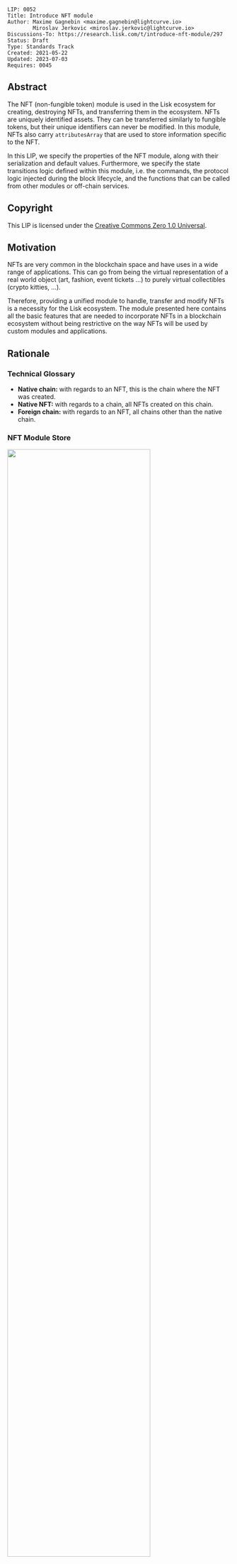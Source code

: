 ```
LIP: 0052
Title: Introduce NFT module
Author: Maxime Gagnebin <maxime.gagnebin@lightcurve.io>
        Miroslav Jerkovic <miroslav.jerkovic@lightcurve.io>
Discussions-To: https://research.lisk.com/t/introduce-nft-module/297
Status: Draft
Type: Standards Track
Created: 2021-05-22
Updated: 2023-07-03
Requires: 0045
```

## Abstract

The NFT (non-fungible token) module is used in the Lisk ecosystem for creating, destroying NFTs, and transferring them in the ecosystem. NFTs are uniquely identified assets. They can be transferred similarly to fungible tokens, but their unique identifiers can never be modified. In this module, NFTs also carry `attributesArray` that are used to store information specific to the NFT.

In this LIP, we specify the properties of the NFT module, along with their serialization and default values. Furthermore, we specify the state transitions logic defined within this module, i.e. the commands, the protocol logic injected during the block lifecycle, and the functions that can be called from other modules or off-chain services.

## Copyright

This LIP is licensed under the [Creative Commons Zero 1.0 Universal](https://creativecommons.org/publicdomain/zero/1.0/).

## Motivation

NFTs are very common in the blockchain space and have uses in a wide range of applications. This can go from being the virtual representation of a real world object (art, fashion, event tickets ...) to purely virtual collectibles (crypto kitties, ...).

Therefore, providing a unified module to handle, transfer and modify NFTs is a necessity for the Lisk ecosystem. The module presented here contains all the basic features that are needed to incorporate NFTs in a blockchain ecosystem without being restrictive on the way NFTs will be used by custom modules and applications.

## Rationale

### Technical Glossary

- **Native chain:** with regards to an NFT, this is the chain where the NFT was created.
- **Native NFT:** with regards to a chain, all NFTs created on this chain.
- **Foreign chain:** with regards to an NFT, all chains other than the native chain.

### NFT Module Store

<img src="lip-0052/nft_module_store.png" width="80%">

_Figure 1: The NFT module store is divided into four substores. All NFTs held by users are stored sequentially in the user substore with keys given by the user address and the NFT ID._

#### NFT Store

The NFT store contains entries for all NFTs present on the native chain, as well as entries for all native NFTs that have been sent cross-chain to a foreign chain. Each entry contains two properties:

- The `owner` property can either be a `LENGTH_ADDRESS` bytes long user address or a `LENGTH_CHAIN_ID` bytes long chain ID. In the latter case, the NFT is a native NFT that has been sent cross-chain to a foreign chain and is escrowed.
- The `attributesArray` property can be used by custom applications to store information about the NFT, or modify interactions with the NFT.

#### User Substore

In the proposed solution, all NFTs associated with a given address are stored sequentially in the user substore part of the state. In this way, getting all NFTs of a given account can be done efficiently. This is in contrast to specifications (like [ERC 721](https://github.com/ethereum/EIPs/blob/master/EIPS/eip-721.md) without optional extensions) where the NFT owner is only stored as one of the NFTs properties. We think that this feature is useful in an account-based blockchain ecosystem and the user substore is designed accordingly.

The `lockingModule` property stores the information regarding the locking status of the NFT. If the NFT is unlocked, this property will have the value `NFT_NOT_LOCKED`, whereas if the NFT is locked, this property will store the locking module name.

### NFT Identifier

To identify NFTs in the Lisk ecosystem, we introduce the `nftID`, a unique NFT identifier in the ecosystem. It is a `LENGTH_NFT_ID` bytes long concatenation of the `LENGTH_CHAIN_ID` bytes long `chainID`, the [chain ID][lip-0043] of the chain creating the NFT, the `LENGTH_COLLECTION_ID` bytes long `collectionID`, chosen when the NFT is created, and a 8 bytes long serialization of an `index` integer, automatically assigned at the NFT creation.

This allows chains to define multiple sets of NFTs, each identified by their respective collection. Each collection can then easily have its own attributes schema and custom logic. For example, an art NFT exchange could have a different collection per artist, `index` being then a unique integer associated with each art piece of this artist.

### Cross-chain NFT Transfer

To allow cross-chain transfers of NFTs, we define a specific command which makes use of the [Interoperability module][lip-0045] and creates a [cross-chain message][lip-0049] with the relevant information. When sending NFTs cross-chain, it is crucial that every native chain can correctly escrow its native NFTs sent to a foreign chain. In this way, a native NFT can never be created by a foreign chain and sent across the ecosystem. When receiving non-native NFTs on a chain, users can query this NFT's native chain to make sure that the NFT is properly escrowed.

#### Transfer To and From the Native Chain

These specifications only allow NFTs to be transferred from or to their native chain. In particular, this means that NFT created on chain A cannot be transferred directly from chain B to chain C. This is required to allow the native chain to maintain escrowed NFTs correctly.

### Attributes

Each NFT is stored with an array of attributes specified by various modules, with each `attribute` property being a byte sequence that is not deserialized by the NFT module. Each custom module using NFTs should define schemas to serialize and deserialize their `attributes` property of NFTs.

When an NFT is sent to another chain, the `attributes` properties of the NFT can be modified according to specifications set on the receiving chain. When the NFT is received back on its native chain, the returned modified attributes are disregarded and the original attributes are restored, as currently defined by [getNewAttributes](#getnewattributes) function. If needed, custom modules can implement a more fine-grained approach towards the attributes that are modified cross-chain.

Note that the `attributes` properties are not limited in size by default, which can potentially cause the CCM [validateFormat][lip-0049#validateformat] failure during the cross-chain NFT transfer.

### Protocol Logic for Other Modules

The NFT module provides the following functions to modify the NFT state. Any other modules should use those functions to modify the NFT state. The NFT state should never be modified from outside the module without using one of the provided functions as this could result in unexpected behavior and could cause an improper state transition.

#### create

This function is used to create a new NFT. The NFT will always be native to the chain creating it.

#### destroy

This function is used to destroy NFTs. The NFT will be removed from the NFT substore and cannot be retrieved, except in the case of destroying NFT on a foreign chain: the information about the NFT (e.g., the attributes) will still be available in the corresponding escrow entry of the NFT substore in the native chain.

#### lock

This function is used to lock an NFT to a module. A locked NFT cannot be transferred (within the chain or across chains). This can be useful, for example, when the NFT is used as a deposit for a service. Module is specified both when locking and unlocking the NFT, thus preventing NFTs being accidentally locked and unlocked by different modules.

#### unlock

This function is used to unlock an NFT that was locked to a module.

#### setAttributes

This function is used to modify the attributes of NFTs. Each custom module can define the rules surrounding modifying NFT attributes and should call this function. This function will be executed even if the NFT is locked.

#### transfer

This function is used to transfer ownership of NFTs within one chain.

#### transferCrossChain

This function is used to transfer ownership of NFTs across chains in the Lisk ecosystem.

#### recover

This function should only be called by the [Interoperability module][lip-0045] to trigger the recovery of NFTs escrowed to terminated chains.

## Specification

### Notation and Constants

The following constants are used throughout the document:

| Name | Type | Value |
|------|------|-------|
| **Interoperability Constants** | | |
| `CCM_STATUS_CODE_OK` | uint32 | 0 |
| `MAX_RESERVED_ERROR_STATUS` | uint64 | 63 |
| **NFT Module Constants** | | |
| `MODULE_NAME_NFT` | string | "nft" |
| `COMMAND_NAME_TRANSFER` | string | "transfer" |
| `COMMAND_NAME_CROSS_CHAIN_TRANSFER` | string | "transferCrossChain" |
| `CROSS_CHAIN_COMMAND_NAME_TRANSFER` | string | TBD |
| `CCM_STATUS_NFT_NOT_SUPPORTED` | uint32 | 64 |
| `CCM_STATUS_PROTOCOL_VIOLATION` | uint32 | 65 |
| `NFT_NOT_LOCKED` | string | `MODULE_NAME_NFT` |
| `ALL_SUPPORTED_NFTS_KEY` | bytes | `EMPTY_BYTES` |
| **NFT Store Constants** | | |
| `SUBSTORE_PREFIX_NFT` | bytes | 0x80 00 |
| `SUBSTORE_PREFIX_USER` | bytes | 0x40 00 |
| `SUBSTORE_PREFIX_ESCROW` | bytes | 0xc0 00 |
| `SUBSTORE_PREFIX_SUPPORTED_NFTS` | bytes | 0x20 00 |
| **Configurable Constants** | | **Mainchain Value** |
| `FEE_CREATE_NFT` | uint64 | 5000000 |
| **General Constants** | | |
| `OWN_CHAIN_ID` | bytes | `chainID` of the chain. |
| `LENGTH_ADDRESS` | uint32 | 20 |
| `MIN_LENGTH_MODULE_NAME` | uint32 | 1 |
| `MAX_LENGTH_MODULE_NAME` | uint32 | 32 |
| `LENGTH_NFT_ID` | uint32 | 16 |
| `LENGTH_CHAIN_ID` | uint32 | 4 |
| `LENGTH_COLLECTION_ID` | uint32 | 4 |
| `LENGTH_TOKEN_ID` | uint32 | 8 |
| `MAX_LENGTH_DATA` | uint32 | 64 |
| `EMPTY_BYTES` | bytes | "" |

### Event Names and Results

| Name | Type | Value | Description |
|------|------|-------|-------------|
| **Names** | | | |
| `EVENT_NAME_TRANSFER` | string | "transfer" | Name of the events emitted during NFT transfer. |
| `EVENT_NAME_TRANSFER_CROSS_CHAIN` | string | "transferCrossChain" | Name of the events emitted during cross-chain NFT transfer. |
| `EVENT_NAME_CCM_TRANSFER` | string | "ccmTransfer" | Name of the events emitted during execution of cross-chain NFT transfer messages. |
| `EVENT_NAME_CREATE` | string | "create" | Name of the events emitted during calls to the [create](#create-2) function. |
| `EVENT_NAME_DESTROY` | string | "destroy" | Name of the events emitted during calls to the [destroy](#destroy-2) function. |
| `EVENT_NAME_LOCK` | string | "lock" | Name of the events emitted during calls to the [lock](#lock-2) function. |
| `EVENT_NAME_UNLOCK` | string | "unlock" | Name of the events emitted during calls to the [unlock](#unlock-2) function. |
| `EVENT_NAME_SET_ATTRIBUTES` | string | "setAttributes" | Name of the events emitted during calls to the [setAttributes](#setattributes-2) function. |
| `EVENT_NAME_RECOVER` | string | "recover" | Name of the events emitted during calls to the [recover](#recover-2) function. |
| `EVENT_NAME_SUPPORT_ALL_NFTS` | string | "supportAllNFTs" | Name of the event emitted during calls to the [supportAllNFTs](#supportallnfts-1) function |
| `EVENT_NAME_REMOVE_SUPPORT_ALL_NFTS` | string | "removeSupportAllNFTs" | Name of the event emitted during calls to the [removeSupportAllNFTs](#removesupportallnfts-1) function |
| `EVENT_NAME_SUPPORT_ALL_NFTS_FROM_CHAIN` | string | "supportAllNFTsFromChain" | Name of the event emitted during calls to the [supportAllNFTsFromChain](#supportallnftsfromchain-1) function |
| `EVENT_NAME_REMOVE_SUPPORT_ALL_NFTS_FROM_CHAIN` | string | "removeSupportAllNFTsFromChain" | Name of the event emitted during calls to the [removeSupportAllNFTsFromChain](#removesupportallnftsfromchain-1) function |
| `EVENT_NAME_SUPPORT_ALL_NFTS_FROM_COLLECTION` | string | "supportAllNFTsFromCollection" | Name of the event emitted during calls to the [supportAllNFTsFromCollection](#supportallnftsfromcollection) function |
| `EVENT_NAME_REMOVE_SUPPORT_ALL_NFTS_FROM_COLLECTION` | string | "removeSupportAllNFTsFromCollection" | Name of the event emitted during calls to the [removeSupportAllNFTsFromCollection](#removesupportallnftsfromcollection) function |
| **Result codes** | | | |
| `RESULT_SUCCESSFUL` | uint32 | 0 | Successful result code for events. |
| `RESULT_NFT_DOES_NOT_EXIST` | uint32 | 1 | Used when NFT substore entry does not exist. |
| `RESULT_NFT_NOT_NATIVE` | uint32 | 2 | Used when NFT is not native to either the sending chain or the receiving chain. |
| `RESULT_NFT_NOT_SUPPORTED` | uint32 | 3 | Used when NFT is not supported in the receiving chain. |
| `RESULT_NFT_LOCKED` | uint32 | 4 | Used when destroy, lock or transfer functions fail due to NFT being locked. |
| `RESULT_NFT_NOT_LOCKED` | uint32 | 5 | Used when unlock function fails due to NFT being unlocked. |
| `RESULT_UNAUTHORIZED_UNLOCK` | uint32 | 6 | Used when NFT unlocking fails due to being requested by a module that did not lock it. |
| `RESULT_NFT_ESCROWED` | uint32 | 7 | Used when destroy, lock or transfer functions fail due to NFT being escrowed. |
| `RESULT_NFT_NOT_ESCROWED` | uint32 | 8 | Used when recover function fails due to NFT not being escrowed. |
| `RESULT_INITIATED_BY_NONNATIVE_CHAIN` | uint32 | 9 | Used when recover function fails due to not being initiated by the native chain. |
| `RESULT_INITIATED_BY_NONOWNER` | uint32 | 10 | Used when destroy or transfer functions fail due to not being initiated by the NFT owner. |
| `RESULT_RECOVER_FAIL_INVALID_INPUTS` | uint32 | 11 | Used when the recover function fails due to invalid inputs. |
| `RESULT_INSUFFICIENT_BALANCE` | uint32 | 12 | Used when the balance is not sufficient to pay for the cross-chain message fee. |
| `RESULT_DATA_TOO_LONG` | uint32 | 13 | Used when the data input is too long. |
| `INVALID_RECEIVING_CHAIN` | uint32 | 14 | Used when, during the cross-chain token transfer, the receiving chain is set to be equal to the sending chain. |
| `RESULT_INVALID_ACCOUNT` | uint32 | 15 | Used when recover function fails due to invalid account. |

### Type Definitions

| Name | Type | Validation | Description |
|------|------|------------|-------------|
| `Address` | bytes | Must be of length `LENGTH_ADDRESS`. | Address of an account. |
| `Module` | string | Must be of length at least `MIN_LENGTH_MODULE_NAME` and at most `MAX_LENGTH_MODULE_NAME`. | Used for identifying modules. |
| `NFTID` | bytes | Must be of length `LENGTH_NFT_ID`. | Used for NFT identifiers. |
| `ChainID` | bytes | Must be of length `LENGTH_CHAIN_ID`. | Used for chain identifiers. |
| `CollectionID` | bytes | Must be of length `LENGTH_COLLECTION_ID`. | Used for NFT collection identifiers. |
| `AttributesArray` | (Module &#124; bytes)[] | Two-dimensional array consisting of `Module` names and corresponding `attributes`. | Used to store information specific to the NFT. |

#### uint64be Function

The function `uint64be(x)` returns the big endian uint64 serialization of an integer `x`, with `0 <= x < 2^64`. This serialization is always 8 bytes long.

#### Logic from Other Modules

Calling a function `fct` from the [Interoperability module][lip-0045] is represented by `Interoperability.fct(required inputs)`, from the [Fee module][lip-0048] by `Fee.fct(required inputs)`, and from the [Token module][lip-0051] by `Token.fct(required inputs)`.

### NFT Identification

All NFTs in the ecosystem are identified by using the following three values:

- `chainID`, always the chain ID of the chain that created the NFT,
- `collectionID`, a `LENGTH_COLLECTION_ID` bytes long array, specified at NFT creation,
- `index`, assigned at NFT creation to the next available index in the collection.

In this LIP, the NFT identifier `nftID` is a `LENGTH_NFT_ID` bytes long concatenation of the `chainID` of the NFT native chain, `collectionID` and the serialization of `index`: `nftID = chainID + collectionID + uint64be(index)`. This is for example used in all input formats for the module's exposed logics. This allows the exposed logic interfaces to be simple and uniform.

#### Supported NFTs

The NFT module contains a function used when receiving cross-chain NFT transfers to assert the support for non-native NFTs. It should return a boolean, depending on the configuration of the NFT module. For the rest of this LIP, this function is written `isNFTSupported(nftID)`.

### NFT Module Store

The store keys and schemas for value serialization of the NFT module store are set as follows:

#### NFT Substore

- The substore prefix is set to `SUBSTORE_PREFIX_NFT`.
- Each store key is an NFT ID: `nftID`.
- Each store value is the serialization of an object following `NFTStoreSchema` presented below.
- Notation: For the rest of this proposal, let `NFTStore[nftID]` be the object value stored in the NFT substore with store key `nftID`, deserialized using `NFTStoreSchema`.

#### JSON Schema

```java
NFTStoreSchema = {
    "type": "object",
    "required": [
        "owner",
        "attributesArray"
    ],
    "properties": {
        "owner": {
            "dataType": "bytes",
            "fieldNumber": 1
        },
        "attributesArray": {
            "type": "array",
            "fieldNumber": 2,
            "items": {
                "type": "object",
                "required": [
                    "module",
                    "attributes"
                ],
                "properties": {
                    "module": {
                        "dataType": "string",
                        "minLength": MIN_LENGTH_MODULE_NAME,
                        "maxLength": MAX_LENGTH_MODULE_NAME,
                        "pattern": "^[a-zA-Z0-9]*$",
                        "fieldNumber": 1
                    },
                    "attributes": {
                        "dataType": "bytes",
                        "fieldNumber": 2
                    }
                }
            }
        }
    }
}
```

#### Properties

- `owner`: Either a `LENGTH_ADDRESS` bytes long NFT owner address or a `LENGTH_CHAIN_ID` bytes long chain ID in the case of a native NFT that has been escrowed.
- `attributesArray`: An array containing attributes set by various modules. Elements include:
  - `module`: The name of the module that set the attributes.
  - `attributes`: The attributes set by the module.

Here, the `attributesArray` array is lexicographically ordered by `module`, which guarantees that serialization is consistent across nodes maintaining the chain.

If, for some `module`, a state transition deletes the `attributes` property , the corresponding entry in `attributesArray` is removed.

If, for some `module`, a state transition creates the `attributes` property of a non-existent store entry, this entry is created following `NFTStoreSchema` with the `attributesArray` entry set accordingly.

#### User Substore

- The substore prefix is set to `SUBSTORE_PREFIX_USER`.
- Each store key is a concatenation of an address and a NFT ID: `address + nftID`.
- Each store value is the serialization of an object following `userStoreSchema` presented below.
- Notation: For the rest of this proposal, let `userStore[address, nftID]` be the object value stored in the user substore with store key `address + nftID`, deserialized using `userStoreSchema`.

#### JSON Schema

```java
userStoreSchema = {
    "type": "object",
    "required": ["lockingModule"],
    "properties": {
        "lockingModule": {
            "dataType": "string",
            "minLength": MIN_LENGTH_MODULE_NAME,
            "maxLength": MAX_LENGTH_MODULE_NAME,
            "pattern": "^[a-zA-Z0-9]*$]",
            "fieldNumber": 1
        }
    }
}
```

#### Properties

- `lockingModule`: The name of the module that locked the NFT. The default value for the `lockingModule` property is `NFT_NOT_LOCKED`.

#### Escrow Substore

- The substore prefix is set to `SUBSTORE_PREFIX_ESCROW`.
- Each store key is the identifier of the chain to which the NFTs are escrowed, and the NFT ID of the escrowed NFT: `escrowedChainID + nftID`.
- Each store value follows the `escrowStoreSchema` schema presented below, which does not have any properties.
- Notation: For the rest of this proposal, let `escrowStore[escrowedChainID, nftID]` be the `EMPTY_BYTES` value stored in the escrow substore with store key `escrowedChainID + nftID`.


#### JSON Schema

```java
escrowStoreSchema = {
    "type": "object",
    "required": [],
    "properties": {}
}
```

#### Supported NFTs Substore

- The substore prefix is set to `SUBSTORE_PREFIX_SUPPORTED_NFTS`.
- Each store key is the identifier of the chain to which the supported NFTs are native: `chainID`, or `ALL_SUPPORTED_NFTS_KEY`.
- Each store value is the serialization of an object following `supportedNFTsStoreSchema` presented below.
- Notation: For the rest of this proposal, let `supportedNFTsStore[chainID]` be the object value stored in the supported NFTs substore with store key `chainID`, deserialized using `supportedNFTsStoreSchema`.

#### JSON Schema

```java
supportedNFTsStoreSchema = {
   "type": "object",
   "required": ["supportedCollectionIDArray"],
   "properties": {
       "supportedCollectionIDArray" : {
           "type": "array",
           "fieldNumber": 1,
           "items": {
                "type": "object",
                "required": ["collectionID"],
                "properties": {
                    "collectionID": {
                        "dataType": "bytes",
                        "length": LENGTH_COLLECTION_ID,
                        "fieldNumber": 1
                    }
                }
            }
       }
   }
}
```

#### Properties

- `supportedCollectionIDArray`: The array of `collectionID`, specifying all the supported NFT collections of the foreign chain.

If all NFTs are supported, the substore contains an entry for the key ALL_SUPPORTED_NFTS_KEY and no other entries.

If not all NFTs are supported, but all NFTs from a chain with `chainID` are supported, the substore contains an entry for key `chainID` with an empty array as value.

Since the native NFTs are always supported, no entry with key `OWN_CHAIN_ID` is added to the substore.

For all entries in this substore, the entries of the `supportedCollectionIDArray` are ordered lexicographically.

### Commands

The module provides the following commands to modify the NFT store.

#### NFT Transfer

Transactions executing this command have:

- `module = MODULE_NAME_NFT`
- `command = COMMAND_NAME_TRANSFER`

##### Parameters Schema

The `params` property of a NFT transfer transaction follows the schema `NFTTransferParamsSchema`.

```java
NFTTransferParamsSchema = {
    "type": "object",
    "required": [
        "nftID",
        "recipientAddress",
        "data"
    ],
    "properties": {
        "nftID": {
            "dataType": "bytes",
            "length": LENGTH_NFT_ID,
            "fieldNumber": 1
        },
        "recipientAddress": {
            "dataType": "bytes",
            "length": LENGTH_ADDRESS,
            "fieldNumber": 2
        },
         "data": {
            "dataType": "string",
            "maxLength": MAX_LENGTH_DATA,
            "fieldNumber": 3
        }
    }
}
```

##### Verification

```python
def verify(trs: Transaction) -> None:
    trsParams = decode(NFTTransferParamsSchema, trs.params)
    validateObjectSchema(NFTTransferParamsSchema, trsParams)

    senderAddress = sha256(trs.senderPublicKey)[:LENGTH_ADDRESS]
    nftID = trsParams.nftID

    if NFTStore[nftID] does not exist:
        raise Exception("NFT substore entry does not exist")

    if len(getNFTOwner(nftID)) == LENGTH_CHAIN_ID:
        raise Exception("NFT is escrowed to another chain")

    if getNFTOwner(nftID) != senderAddress:
        raise Exception("Transfer not initiated by the NFT owner")

    if getLockingModule(nftID) != NFT_NOT_LOCKED:
        raise Exception("Locked NFTs cannot be transferred")
```

##### Execution

```python
def execute(trs: Transaction) -> None:
    trsParams = decode(NFTTransferParamsSchema, trs.params)

    senderAddress = sha256(trs.senderPublicKey)[:LENGTH_ADDRESS]
    recipientAddress = trsParams.recipientAddress
    nftID = trsParams.nftID

    transferInternal(senderAddress, recipientAddress, nftID)
```

The [transferInternal](#transferinternal) function transfers the ownership of the NFT within the chain.

#### Cross-chain NFT Transfer

Transactions executing this command have:

- `module = MODULE_NAME_NFT`
- `command = COMMAND_NAME_CROSS_CHAIN_TRANSFER`

##### Parameters Schema

The `params` property of a cross-chain NFT transfer transaction follows the `crossChainNFTTransferParamsSchema` schema.

```java
crossChainNFTTransferParamsSchema = {
    "type": "object",
    "required": [
        "nftID",
        "receivingChainID",
        "recipientAddress",
        "data",
        "messageFee",
        "messageFeeTokenID",
        "includeAttributes"
    ],
    "properties": {
        "nftID": {
            "dataType": "bytes",
            "length": LENGTH_NFT_ID,
            "fieldNumber": 1
        },
        "receivingChainID": {
            "dataType": "bytes",
            "length": LENGTH_CHAIN_ID,
            "fieldNumber": 2
        },
        "recipientAddress": {
            "dataType": "bytes",
            "length": LENGTH_ADDRESS,
            "fieldNumber": 3
        },
        "data": {
            "dataType": "string",
            "maxLength": MAX_LENGTH_DATA,
            "fieldNumber": 4
        },
        "messageFee": {
            "dataType": "uint64",
            "fieldNumber": 5
        },
        "messageFeeTokenID": {
            "dataType": "bytes",
            "length": LENGTH_TOKEN_ID,
            "fieldNumber": 6
        },
        "includeAttributes": {
            "dataType": "boolean",
            "fieldNumber": 7
        }
    }
}
```

##### Verification

```python
def verify(trs: Transaction) -> None:
    trsParams = decode(crossChainNFTTransferParamsSchema, trs.params)
    validateObjectSchema(crossChainNFTTransferParamsSchema, trsParams)

    senderAddress = sha256(trs.senderPublicKey)[:LENGTH_ADDRESS]
    nftID = trsParams.nftID
    receivingChainID = trsParams.receivingChainID
    messageFeeTokenID = trsParams.messageFeeTokenID

    if receivingChainID == OWN_CHAIN_ID:
        raise Exception("Receiving chain cannot be the sending chain.")

    if NFTStore[nftID] does not exist:
        raise Exception("NFT substore entry does not exist")

    if len(getNFTOwner(nftID)) == LENGTH_CHAIN_ID:
        raise Exception("NFT is escrowed to another chain")

    if getChainID(nftID) not in [OWN_CHAIN_ID, receivingChainID]:
        raise Exception("NFT must be native to either the sending or the receiving chain")

    if messageFeeTokenID != Interoperability.getMessageFeeTokenID(receivingChainID):
        raise Exception("Mismatching message fee Token ID")

    if getNFTOwner(nftID) != senderAddress:
        raise Exception("Transfer not initiated by the NFT owner")

    if getLockingModule(nftID) != NFT_NOT_LOCKED:
        raise Exception("Locked NFTs cannot be transferred")

    if Token.getAvailableBalance(senderAddress, messageFeeTokenID) < messageFee:
        raise Exception("Insufficient balance for the message fee")
```

##### Execution

```python
def execute(trs: Transaction) -> None:
    trsParams = decode(crossChainNFTTransferParamsSchema, trs.params)

    senderAddress = sha256(trs.senderPublicKey)[:LENGTH_ADDRESS]
    nftID = trsParams.nftID
    receivingChainID = trsParams.receivingChainID
    recipientAddress = trsParams.recipientAddress
    data = trsParams.data
    messageFee = trsParams.messageFee
    includeAttributes = trsParams.includeAttributes

    transferCrossChainInternal(
        senderAddress,
        recipientAddress,
        nftID,
        receivingChainID,
        messageFee,
        data,
        includeAttributes
    )
```

The [transferCrossChainInternal](#transfercrosschaininternal) function transfers ownership of NFTs across chains in the Lisk ecosystem and calls the interoperability module in order to create a CCM.

### Cross-chain Commands

#### Cross-chain NFT Transfer Message

Cross-chain messages executing this cross-chain command have:

- `module = MODULE_NAME_NFT`,
- `crossChainCommand = CROSS_CHAIN_COMMAND_NAME_TRANSFER`

##### CCM Parameters Schema

The `params` property of a cross-chain NFT transfer message follows the `crossChainNFTTransferMessageParamsSchema`.

```java
crossChainNFTTransferMessageParamsSchema = {
    "type": "object",
    "required": [
        "nftID",
        "senderAddress",
        "recipientAddress",
        "attributesArray",
        "data"
    ],
    "properties": {
        "nftID": {
            "dataType": "bytes",
            "length": LENGTH_NFT_ID,
            "fieldNumber": 1
        },
        "senderAddress": {
            "dataType": "bytes",
            "length": LENGTH_ADDRESS,
            "fieldNumber": 2
        },
        "recipientAddress": {
            "dataType": "bytes",
            "length": LENGTH_ADDRESS,
            "fieldNumber": 3
        },
        "attributesArray": {
            "type": "array",
            "fieldNumber": 4,
            "items": {
                "type": "object",
                "required": ["module", "attributes"],
                "properties": {
                    "module": {
                        "dataType": "string",
                        "minLength": MIN_LENGTH_MODULE_NAME,
                        "maxLength": MAX_LENGTH_MODULE_NAME,
                        "pattern": "^[a-zA-Z0-9]*$",
                        "fieldNumber": 1
                    },
                    "attributes": {
                        "dataType": "bytes",
                        "fieldNumber": 2
                    }
                }
            }
        },
        "data": {
            "dataType": "string",
            "maxLength": MAX_LENGTH_DATA,
            "fieldNumber": 5
        }
    }
}
```

##### Verification

```python
def verify(
    trs: Transaction,
    ccm: CCM
) -> None:
    ccmParams = decode(crossChainNFTTransferMessageParamsSchema, ccm.params)
    validateObjectSchema(crossChainNFTTransferMessageParamsSchema, ccmParams)

    nftID = ccmParams.nftID
    sendingChainID = ccm.sendingChainID

    if ccm.status > MAX_RESERVED_ERROR_STATUS:
        raise Exception("Invalid CCM error code")

    if getChainID(nftID) not in [OWN_CHAIN_ID, sendingChainID]:
        raise Exception("NFT is not native to either the sending chain or the receiving chain")

    if getChainID(nftID) == OWN_CHAIN_ID and NFTStore[nftID] entry does not exist:
        raise Exception("Non-existent entry in the NFT substore")

    if getChainID(nftID) == OWN_CHAIN_ID and NFTStore[nftID].owner != ccm.sendingChainID:
        raise Exception("NFT has not been properly escrowed")

    if getChainID(nftID) != OWN_CHAIN_ID and NFTStore[nftID] entry exists:
        raise Exception("NFT substore entry already exists")
```

##### Execution

When executing a cross-chain NFT transfer message `ccm`, the logic below is followed.

```python
def execute(
    trs: Transaction,
    ccm: CCM
) -> None:
    ccmParams = decode(crossChainNFTTransferMessageParamsSchema, ccm.params)
    
    nftID = ccmParams.nftID
    senderAddress = ccmParams.senderAddress
    recipientAddress = ccmParams.recipientAddress
    receivedAttributes = ccmParams.attributesArray
    data = ccmParams.data
    receivingChainID = ccm.receivingChainID
    sendingChainID = ccm.sendingChainID

    if getChainID(nftID) == OWN_CHAIN_ID: # Execution on the native chain
        storedAttributes = NFTStore[nftID].attributesArray
        if ccm.status == CCM_STATUS_CODE_OK:
            NFTStore[nftID].owner = recipientAddress
            NFTStore[nftID].attributesArray = getNewAttributes(nftID, storedAttributes, receivedAttributes)
            createUserEntry(recipientAddress, nftID)
            delete entry escrowEntry(sendingChainID, nftID) from the escrow substore
        else: # Return the NFT to the sender
            recipientAddress = senderAddress
            NFTStore[nftID].owner = recipientAddress
            createUserEntry(recipientAddress, nftID)
            delete entry escrowEntry(sendingChainID, nftID) from the escrow substore
    else: # Execution on the foreign chain
        if isNFTSupported(nftID) == False:
            emitPersistentEvent(
                module = MODULE_NAME_NFT,
                name = EVENT_NAME_CCM_TRANSFER,
                data = {
                    "senderAddress": senderAddress,
                    "recipientAddress": recipientAddress,
                    "nftID": nftID,
                    "result": RESULT_NFT_NOT_SUPPORTED
                },
                topics = [senderAddress, recipientAddress]
            )
            raise Exception("Non-supported NFT")
        if ccm.status == CCM_STATUS_CODE_OK:
            Fee.payFee(FEE_CREATE_NFT)
            createNFTEntry(recipientAddress, nftID, receivedAttributes)
            createUserEntry(recipientAddress, nftID)
        else: # return the NFT to the sender
            recipientAddress = senderAddress
            createNFTEntry(recipientAddress, nftID, receivedAttributes)
            createUserEntry(recipientAddress, nftID)

    emitEvent(
        module = MODULE_NAME_NFT,
        name = EVENT_NAME_CCM_TRANSFER,
        data = {
            "senderAddress": senderAddress,
            "recipientAddress": recipientAddress,
            "nftID": nftID,
            "result": RESULT_SUCCESSFUL
        },
        topics = [senderAddress, recipientAddress]
    )
```

### Events

#### transfer

This event has `name = EVENT_NAME_TRANSFER`, and is emitted when the [transfer](#transfer-2) and [transferInternal](#transferinternal) functions are called.

##### Topics

- `senderAddress`: The address of the sending account.
- `recipientAddress`: The address of the receiving account.

##### Data

```java
transferEventDataSchema = {
    "type": "object",
    "required": [
        "senderAddress",
        "recipientAddress",
        "nftID",
        "result"
    ],
    "properties": {
        "senderAddress": {
            "dataType": "bytes",
            "length": LENGTH_ADDRESS,
            "fieldNumber": 1
        },
        "recipientAddress": {
            "dataType": "bytes",
            "length": LENGTH_ADDRESS,
            "fieldNumber": 2
        },
        "nftID": {
            "dataType": "bytes",
            "length": LENGTH_NFT_ID,
            "fieldNumber": 3
        },
        "result": {
            "dataType": "uint32",
            "fieldNumber": 4
        }
    }
}
```

#### transferCrossChain

This event has `name = EVENT_NAME_TRANSFER_CROSS_CHAIN`, and is emitted when the [transferCrossChain](#transfercrosschain-2) and [transferCrossChainInternal](#transfercrosschaininternal) functions are called.

##### Topics

- `senderAddress`: The address of the sending account.
- `recipientAddress`: The address of the receiving account.
- `receivingChainID`: The chain ID of the receiving chain.

##### Data

```java
transferCrossChainEventDataSchema = {
    "type": "object",
    "required": [
        "senderAddress",
        "recipientAddress",
        "nftID",
        "receivingChainID",
        "result"
    ],
    "properties": {
        "senderAddress": {
            "dataType": "bytes",
            "length": LENGTH_ADDRESS,
            "fieldNumber": 1
        },
        "recipientAddress": {
            "dataType": "bytes",
            "length": LENGTH_ADDRESS,
            "fieldNumber": 2
        },
        "nftID": {
            "dataType": "bytes",
            "length": LENGTH_NFT_ID,
            "fieldNumber": 3
        },
        "receivingChainID": {
            "dataType": "bytes",
            "length": LENGTH_CHAIN_ID,
            "fieldNumber": 4
        },
        "includeAttributes": {
            "dataType": "boolean",
            "fieldNumber": 5
        },
        "result": {
            "dataType": "bytes",
            "length": "uint32",
            "fieldNumber": 6
        }
    }
}
```

#### ccmTransfer

This event has `name = EVENT_NAME_CCM_TRANSFER`, and is emitted during the execution of [cross-chain NFT transfer messages](#cross-chain-nft-transfer-message).

##### Topics

- `senderAddress`: The address of the sending account.
- `recipientAddress`: The address of the receiving account.

##### Data

```java
ccmTransferEventDataSchema = {
    "type": "object",
    "required": [
        "senderAddress",
        "recipientAddress",
        "nftID",
        "result"
    ],
    "properties": {
        "senderAddress": {
            "dataType": "bytes",
            "length": LENGTH_ADDRESS,
            "fieldNumber": 1
        },
        "recipientAddress": {
            "dataType": "bytes",
            "length": LENGTH_ADDRESS,
            "fieldNumber": 2
        },
        "nftID": {
            "dataType": "bytes",
            "length": LENGTH_NFT_ID,
            "fieldNumber": 3
        },
        "result": {
            "dataType": "bytes",
            "length": "uint32",
            "fieldNumber": 4
        }
    }
}
```

#### create

This event has `name = EVENT_NAME_CREATE`, and is emitted when the [create](#create-2) function is called.

##### Topics

- `address`: The address of the NFT owner.
- `nftID`: ID of the created NFT.

##### Data

```java
createEventDataSchema = {
    "type": "object",
    "required": [
        "address",
        "nftID",
        "collectionID",
        "result"
    ],
    "properties": {
        "address": {
            "dataType": "bytes",
            "length": LENGTH_ADDRESS,
            "fieldNumber": 1
        },
        "nftID": {
            "dataType": "bytes",
            "length": LENGTH_NFT_ID,
            "fieldNumber": 2
        },
        "collectionID": {
            "dataType": "bytes",
            "length": LENGTH_COLLECTION_ID,
            "fieldNumber": 3
        },
        "result": {
            "dataType": "uint32",
            "fieldNumber": 4
        }
    }
}
```

#### destroy

This event has `name = EVENT_NAME_DESTROY`, and is emitted when the [destroy](#destroy-2) function is called.

##### Topics

- `address`: The address of the NFT owner.
- `nftID`: ID of the destroyed NFT.

##### Data

```java
destroyEventDataSchema = {
    "type": "object",
    "required": [
        "address",
        "nftID",
        "result"
    ],
    "properties": {
        "address": {
            "dataType": "bytes",
            "length": LENGTH_ADDRESS,
            "fieldNumber": 1
        },
        "nftID": {
            "dataType": "bytes",
            "length": LENGTH_NFT_ID,
            "fieldNumber": 2
        },
        "result": {
            "dataType": "uint32",
            "fieldNumber": 3
        }
    }
}
```

#### lock

This event has `name = EVENT_NAME_LOCK`, and is emitted when the [lock](#lock-2) function is called.

##### Topics

- `module`: Name of the module that locked the NFT.
- `nftID`: ID of the locked NFT.

##### Data

```java
lockEventDataSchema = {
    "type": "object",
    "required": [
        "module",
        "nftID",
        "result"
    ],
    "properties": {
        "module": {
            "dataType": "string",
            "minLength": MIN_LENGTH_MODULE_NAME,
            "maxLength": MAX_LENGTH_MODULE_NAME,
            "fieldNumber": 1
        },
        "nftID": {
            "dataType": "bytes",
            "length": LENGTH_NFT_ID,
            "fieldNumber": 2
        },
        "result": {
            "dataType": "uint32",
            "fieldNumber": 3
        }
    }
}
```

#### unlock

This event has `name = EVENT_NAME_UNLOCK`, and is emitted when the [unlock](#unlock-2) function is called.

##### Topics

- `module`: Name of the module that unlocked the NFT.
- `nftID`: ID of the unlocked NFT.

##### Data

```java
unlockEventDataSchema = {
    "type": "object",
    "required": [
        "module",
        "nftID",
        "result"
    ],
    "properties": {
        "module": {
            "dataType": "string",
            "minLength": MIN_LENGTH_MODULE_NAME,
            "maxLength": MAX_LENGTH_MODULE_NAME,
            "fieldNumber": 1
        },
        "nftID": {
            "dataType": "bytes",
            "length": LENGTH_NFT_ID,
            "fieldNumber": 2
        },
        "result": {
            "dataType": "uint32",
            "fieldNumber": 3
        }
    }
}
```

#### setAttributes

This event has `name = EVENT_NAME_SET_ATTRIBUTES`, and is emitted when the [setAttributes](#setattributes-2) function is called.

##### Topics

- `nftID`: ID of the NFT.

##### Data

```java
setAttributesEventDataSchema = {
    "type": "object",
    "required": [
        "nftID",
        "attributes",
        "result"
    ],
    "properties": {
        "nftID": {
            "dataType": "bytes",
            "length": LENGTH_NFT_ID,
            "fieldNumber": 1
        },
        "attributes": {
            "dataType": "bytes",
            "fieldNumber": 2
        },
        "result": {
            "dataType": "uint32",
            "fieldNumber": 3
        }
    }
}
```

#### recover

This event has `name = EVENT_NAME_RECOVER`, and is emitted when the [recover](#recover-2) function is called.

##### Topics

- `nftID`: ID of the recovered NFT.

##### Data

```java
recoverEventDataSchema = {
    "type": "object",
    "required": [
        "terminatedChainID",
        "nftID",
        "result"
    ],
    "properties": {
        "terminatedChainID": {
            "dataType": "bytes",
            "maxLength": LENGTH_CHAIN_ID,
            "fieldNumber": 1
        },
        "nftID": {
            "dataType": "bytes",
            "length": LENGTH_NFT_ID,
            "fieldNumber": 2
        },
        "result": {
            "dataType": "uint32",
            "fieldNumber": 3
        }
    }
}
```

#### supportAllNFTs

This event has `name = EVENT_NAME_SUPPORT_ALL_NFTS`, and is emitted when the [`supportAllNFTs`](#supportallnfts-1) function is called.

##### Data

```java
supportAllNFTsDataSchema = {
    "type": "object",
    "required": [],
    "properties": {}
}
```

#### removeSupportAllNFTs

This event has `name = EVENT_NAME_REMOVE_SUPPORT_ALL_NFTS`, and is emitted when the [`removeSupportAllNFTs`](#removesupportallnfts-1) function is called.

##### Data

```java
removeSupportAllNFTsDataSchema = {
    "type": "object",
    "required": [],
    "properties": {}
}
```

#### supportAllNFTsFromChain

This event has `name = EVENT_NAME_SUPPORT_ALL_NFTS_FROM_CHAIN`, and is emitted when the [`supportAllNFTsFromChain`](#supportallnftsfromchain-1) function is called.

##### Topics

- `chainID`: The ID of the chain for which all NFTs are supported.

##### Data

```java
supportAllNFTsFromChainEventDataSchema = {
    "type": "object",
    "required": ["chainID"],
    "properties": {
        "chainID": {
            "dataType": "bytes",
            "length": LENGTH_CHAIN_ID,
            "fieldNumber": 1
        }
    }
}
```

#### removeSupportAllNFTsFromChain

This event has `name = EVENT_NAME_REMOVE_SUPPORT_ALL_NFTS_FROM_CHAIN`, and is emitted when the [`removeSupportAllNftsFromChain`](#removesupportallnftsfromchain-1) function is called.

##### Topics

- `chainID`: The ID of the chain for which all NFTs are supported.

##### Data

Same as in previous event, i.e., follow the `supportAllNFTsFromChainEventDataSchema`.

#### supportAllNFTsFromCollection

This event has `name = EVENT_NAME_SUPPORT_ALL_NFTS_FROM_COLLECTION`, and is emitted when the [supportAllNftsFromCollection](#supportallnftsfromcollection-1) function is called.

##### Topics

- `chainID`: The ID of the native chain of the supported collection.
- `collectionID`: The ID of the collection from which all NFTs are supported.

##### Data

```java
supportAllNFTsFromCollectionEventDataSchema = {
    "type": "object",
    "required": [
        "chainID",
        "collectionID"
    ],
    "properties": {
        "chainID": {
            "dataType": "bytes",
            "length": LENGTH_CHAIN_ID,
            "fieldNumber": 1
        },
        "collectionID": {
            "dataType": "bytes",
            "length": LENGTH_COLLECTION_ID,
            "fieldNumber": 2
        }
    }
}
```

#### removeSupportAllNFTsFromCollection

This event has `name = EVENT_NAME_REMOVE_SUPPORT_ALL_NFTS_FROM_COLLECTION`, and is emitted when the [removeSupportAllNFTsFromCollection](#removesupportallnftsfromcollection-1) function is called.

##### Topics

- `chainID`: The ID of the native chain of the supported collection.
- `collectionID`: The ID of the collection from which all NFTs are supported.

##### Data

Same as in previous event, i.e., follow the `supportAllNFTsFromCollectionEventDataSchema`.

### Internal Functions

#### createNFTEntry

```python
def createNFTEntry(
    address: Address,
    nftID: NFTID,
    attributesArray: AttributesArray
) -> None:

    if len(attributesArray) != len(set(item.module for item in attributesArray)):
        raise Exception("Invalid attributes array provided")

    create substore entry with
        substorePrefix = SUBSTORE_PREFIX_NFT
        key = nftID
        value = encode(
            schema = NFTStoreSchema,
            object = {
               "owner": address,
               "attributesArray": attributesArray
            }
        )
```

#### createUserEntry

```python
def createUserEntry(
    address: Address,
    nftID: NFTID
) -> None:

    create substore entry with
        substorePrefix = SUBSTORE_PREFIX_USER
        key = address + nftID
        value = encode(
            schema = userStoreSchema,
            object = {
               "lockingModule": NFT_NOT_LOCKED
            }
        )
```

#### createEscrowEntry

```python
def createEscrowEntry(
    receivingChainID: ChainID,
    nftID: NFTID
) -> None:

    create substore entry with
        substorePrefix = SUBSTORE_PREFIX_ESCROW
        key = receivingChainID + nftID
```

#### transferInternal

```python
def transferInternal(
    senderAddress: Address,
    recipientAddress: Address,
    nftID: NFTID
) -> None:

    delete entry userStore[senderAddress, nftID] from the user substore
    createUserEntry(recipientAddress, nftID)
    NFTStore[nftID].owner = recipientAddress

    emitEvent(
        module = MODULE_NAME_NFT,
        name = EVENT_NAME_TRANSFER,
        data = {
            "senderAddress": senderAddress,
            "recipientAddress": recipientAddress,
            "nftID": nftID,
            "result": RESULT_SUCCESSFUL
        },
        topics = [senderAddress, recipientAddress]
    )
```

#### transferCrossChainInternal

```python
def transferCrossChainInternal(
    senderAddress: Address,
    recipientAddress: Address,
    nftID: NFTID,
    receivingChainID: ChainID,
    messageFee: uint64,
    data: str,
    includeAttributes: bool
) -> None:

    if getChainID(nftID) == OWN_CHAIN_ID:
        NFTStore[nftID].owner = receivingChainID
        delete entry userStore[senderAddress, nftID] from the user substore
        if escrowStore[receivingChainID, nftID] does not exist:
            createEscrowEntry(receivingChainID, nftID)

    if getChainID(nftID) == receivingChainID:
        destroy(senderAddress, nftID)

    if includeAttributes:
        attributesArray = NFT[nftID].attributesArray
    else:
        attributesArray = []

    emitEvent(
        module = MODULE_NAME_NFT,
        name = EVENT_NAME_TRANSFER_CROSS_CHAIN,
        data = {
            "senderAddress": senderAddress,
            "recipientAddress": recipientAddress,
            "nftID": nftID,
            "receivingChainID": receivingChainID,
            "includeAttributes": includeAttributes,
            "result": RESULT_SUCCESSFUL
        },
        topics = [senderAddress, recipientAddress, receivingChainID]
    )

    Interoperability.send(
        sendingAddress = senderAddress,
        module = MODULE_NAME_NFT,
        crossChainCommand = CROSS_CHAIN_COMMAND_NAME_TRANSFER,
        receivingChainID = receivingChainID,
        fee = messageFee,
        params = encode(
            schema = crossChainNFTTransferMessageParamsSchema,
            object = {
                "nftID": nftID,
                "senderAddress": senderAddress,
                "recipientAddress": recipientAddress,
                "attributesArray": attributesArray,
                "data": data
            }
        )
    )
```

#### getNewAttributes

This function is used when the native NFT is received from a foreign chain, with a default behavior is to always rewrite the received attributes with the ones in the NFT substore.

```python
def getNewAttributes(
    nftID: NFTID,
    storedAttributes: AttributesArray,
    receivedAttributes: AttributesArray
) -> AttributesArray:

    return storedAttributes
```

### Protocol Logic for Other Modules

#### isNFTSupported

This function returns the support status of an NFT.

```python
def isNFTSupported(nftID: NFTID) -> bool:

    if NFTStore[nftID] does not exist:
        raise Exception("NFT substore entry does not exist")

    chainID = getChainID(nftID)
    collectionID = getCollectionID(nftID)

    if getChainID(nftID) == OWN_CHAIN_ID:
        return True

    if supportedNFTsStore[ALL_SUPPORTED_NFTS_KEY] exists:
        return True

    if supportedNFTsStore[chainID] exists:
        if supportedNFTsStore[chainID].supportedCollectionIDArray == []:
            return True
        if collectionID is in supportedNFTsStore[chainID].supportedCollectionIDArray:
            return True

    return False
```

#### getChainID

This function returns the native chain `chainID` of an NFT.

```python
def getChainID(nftID: NFTID) -> ChainID:

    return nftID[:LENGTH_CHAIN_ID]
```

#### getCollectionID

This function returns the `collectionID` of an NFT.

```python
def getCollectionID(nftID: NFTID) -> CollectionID:

    if NFTStore[nftID] does not exist:
        raise Exception("NFT substore entry does not exist")

    return nftID[`LENGTH_CHAIN_ID`:(`LENGTH_CHAIN_ID` + `LENGTH_COLLECTION_ID`)]
```

#### getAttributesArray

This function returns the `attributesArray` of an NFT.

```python
def getAttributesArray(nftID: NFTID) -> list[dict[Module, bytes]]:

    if NFTStore[nftID] does not exist:
        raise Exception("NFT substore entry does not exist")

    return NFTStore[nftID].attributesArray
```

#### getAttributes

This function returns the attributes of an NFT set by a specific module.

```python
def getAttributes(
    module: Module,
    nftID: NFTID
) -> bytes:

    if NFTStore[nftID] does not exist:
        raise Exception("NFT substore entry does not exist")

    for entry in getAttributesArray(nftID):
        if entry['module'] == module:
            return(entry['attributes'])

    raise Exception("Specific module did not set any attributes.")
```

#### getLockingModule

This function returns the locking status of an NFT.

```python
def getLockingModule(nftID: NFTID) -> Module:

    if NFTStore[nftID] does not exist:
        raise Exception("NFT substore entry does not exist")

    if len(getNFTOwner(nftID)) == LENGTH_CHAIN_ID:
        raise Exception("NFT is escrowed to another chain")
    else:
        return userStore[getNFTOwner(nftID), nftID].lockingModule
```

#### getNFTOwner

This function returns the owner of an NFT.

```python
def getNFTOwner(nftID: NFTID) -> Address | ChainID:

    if NFTStore[nftID] does not exist:
        raise Exception("NFT substore entry does not exist")

    return NFTStore[nftID].owner
```

#### getNextAvailableIndex

This function returns the next available index of a collection.

```python
def getNextAvailableIndex(collectionID: CollectionID) -> uint64:

    count = 0

    for key in NFTStore.keys():
        if key[`LENGTH_CHAIN_ID`:(`LENGTH_CHAIN_ID`+`LENGTH_COLLECTION_ID`)] == collectionID:
            count +=1

    return count
```

#### create

This function creates an NFT.

```python
def create(
    address: Address,
    collectionID: CollectionID,
    attributesArray: AttributesArray
) -> None:

    index = getNextAvailableIndex(collectionID)
    nftID = OWN_CHAIN_ID + collectionID + uint64be(index)

    if len(attributesArray) != len(set(item.module for item in attributesArray)):
        raise Exception("Invalid attributes array provided")

    Fee.payFee(FEE_CREATE_NFT)
    createNFTEntry(address, nftID, attributesArray)
    createUserEntry(address, nftID)

    emitEvent(
        module = MODULE_NAME_NFT,
        name = EVENT_NAME_CREATE,
        data = {
            "address": address,
            "nftID": nftID,
            "collectionID": collectionID,
            "result": RESULT_SUCCESSFUL
        },
        topics = [address, nftID]
    )
```

#### destroy

This function destroys an NFT.

```python
def destroy(
    address: Address,
    nftID: NFTID
) -> None:

    if NFTStore[nftID] does not exist:
        emitFailedDestroyEvent(address, nftID, RESULT_NFT_DOES_NOT_EXIST)
        raise Exception("NFT substore entry does not exist")

    if getNFTOwner(nftID) != address:
        emitFailedDestroyEvent(address, nftID, RESULT_INITIATED_BY_NONOWNER)
        raise Exception("Not initiated by the NFT owner")

    if getLockingModule(nftID) != NFT_NOT_LOCKED:
        emitFailedDestroyEvent(address, nftID, RESULT_NFT_LOCKED)
        raise Exception("Locked NFTs cannot be destroyed")

    if len(getNFTOwner(nftID)) == LENGTH_CHAIN_ID:
        emitFailedDestroyEvent(address, nftID, RESULT_NFT_ESCROWED)
        raise Exception("NFT is escrowed to another chain")

    delete entry NFTStore[nftID] from the NFT substore
    delete entry userStore[address, nftID] from the user substore

    emitEvent(
        module = MODULE_NAME_NFT,
        name = EVENT_NAME_DESTROY,
        data = {
            "address": address,
            "nftID": nftID,
            "result": RESULT_SUCCESSFUL
        },
        topics = [address, nftID]
    )

def emitFailedDestroyEvent(
    address: Address,
    nftID: NFTID,
    result: uint32
) -> None:

    emitPersistentEvent(
        module = MODULE_NAME_NFT,
        name = EVENT_NAME_DESTROY,
        data = {
            "address": address,
            "nftID": nftID,
            "result": result
        },
        topics = [address, nftID]
    )
```

#### lock

This function locks an NFT to a given module.

```python
def lock(
    module: Module,
    nftID: NFTID
) -> None:

    if NFTStore[nftID] does not exist:
        emitFailedLockEvent(module, nftID, RESULT_NFT_DOES_NOT_EXIST)
        raise Exception("NFT substore entry does not exist")

    if len(getNFTOwner(nftID)) == LENGTH_CHAIN_ID:
        emitFailedLockEvent(module, nftID, RESULT_NFT_ESCROWED)
        raise Exception("NFT is escrowed to another chain")

    if getLockingModule(nftID) != NFT_NOT_LOCKED:
        emitFailedLockEvent(module, nftID, RESULT_NFT_LOCKED)
        raise Exception("NFT is already locked")

    userStore[getNFTOwner(nftID), nftID].lockingModule = module

    emitEvent(
        module = MODULE_NAME_NFT,
        name = EVENT_NAME_LOCK,
        data = {
            "module": module,
            "nftID": nftID,
            "result": RESULT_SUCCESSFUL
        },
        topics = [module, nftID]
    )

def emitFailedLockEvent(
    module: Module,
    nftID: NFTID,
    result: uint32
) -> None:

    emitPersistentEvent(
        module = MODULE_NAME_NFT,
        name = EVENT_NAME_LOCK,
        data = {
            "module": module,
            "nftID": nftID,
            "result": result
        },
        topics = [module, nftID]
    )
```

#### unlock

This function unlocks an NFT that was previously locked to a module.

```python
def unlock(
    module: Module,
    nftID: NFTID
) -> None:

    if NFTStore[nftID] does not exist:
        emitFailedUnlockEvent(module, nftID, RESULT_NFT_DOES_NOT_EXIST)
        raise Exception("NFT substore entry does not exist")

    if getLockingModule(nftID) == NFT_NOT_LOCKED:
        emitFailedUnlockEvent(module, nftID, RESULT_NFT_NOT_LOCKED)
        raise Exception("NFT is not locked")

    if getLockingModule(nftID) != module:
        emitFailedUnlockEvent(module, nftID, RESULT_UNAUTHORIZED_UNLOCK)
        raise Exception("Unlocking NFT via module that did not lock it")

    userStore[getNFTOwner(nftID), nftID].lockingModule = NFT_NOT_LOCKED

    emitEvent(
        module = MODULE_NAME_NFT,
        name = EVENT_NAME_UNLOCK,
        data = {
            "module": module,
            "nftID": nftID,
            "result": RESULT_SUCCESSFUL
        },
        topics = [module, nftID]
    )

def emitFailedUnlockEvent(
    module: Module,
    nftID: NFTID,
    result: uint32
) -> None:

    emitPersistentEvent(
        module = MODULE_NAME_NFT,
        name = EVENT_NAME_UNLOCK,
        data = {
            "module": module,
            "nftID": nftID,
            "result": result
        },
        topics = [module, nftID]
    )
```

#### setAttributes

This function modifies the attributes of an NFT.

```python
def setAttributes(
    module: Module,
    nftID: NFTID,
    attributes: bytes
) -> None:

    if NFTStore[nftID] does not exist:
        emitFailedSetAttributesEvent(nftID, attributes, RESULT_NFT_DOES_NOT_EXIST)
        raise Exception("NFT substore entry does not exist")

    NFTStore[nftID].attributesArray[module] = attributes

    emitEvent(
        module = MODULE_NAME_NFT,
        name = EVENT_NAME_SET_ATTRIBUTES,
        data = {
            "nftID": nftID,
            "attributes": attributes,
            "result": RESULT_SUCCESSFUL
        },
        topics = [nftID]
    )

def emitFailedSetAttributesEvent(
    module: Module,
    nftID: NFTID,
    attributes: bytes,
    result: uint32
) -> None:

    emitPersistentEvent(
        module = MODULE_NAME_NFT,
        name = EVENT_NAME_SET_ATTRIBUTES,
        data = {
            "nftID": nftID,
            "attributes": attributes,
            "result": result
        },
        topics = [nftID]
    )
```

#### transfer

This function transfers ownership of an NFT within one chain.

```python
def transfer(
    senderAddress: Address,
    recipientAddress: Address,
    nftID: NFTID
) -> None:

    if NFTStore[nftID] does not exist:
        emitFailedTransferEvent(senderAddress, recipientAddress, nftID, RESULT_NFT_DOES_NOT_EXIST)
        raise Exception("NFT substore entry does not exist")

    if len(getNFTOwner(nftID)) == LENGTH_CHAIN_ID:
        emitFailedTransferEvent(senderAddress, recipientAddress, nftID, RESULT_NFT_ESCROWED)
        raise Exception("NFT is escrowed to another chain")

    if getNFTOwner(nftID) != senderAddress:
        emitFailedTransferEvent(senderAddress, recipientAddress, nftID, RESULT_INITIATED_BY_NONOWNER)
        raise Exception("Transfer not initiated by the NFT owner")

    if getLockingModule(nftID) != NFT_NOT_LOCKED:
        emitFailedTransferEvent(senderAddress, recipientAddress, nftID, RESULT_NFT_LOCKED)
        raise Exception("Locked NFTs cannot be transferred")

    transferInternal(senderAddress, recipientAddress, nftID)

def emitFailedTransferEvent(
    senderAddress: Address,
    recipientAddress: Address,
    nftID: NFTID,
    result: uint32
) -> None:

    emitPersistentEvent(
        module = MODULE_NAME_NFT,
        name = EVENT_NAME_TRANSFER,
        data = {
            "senderAddress": senderAddress,
            "recipientAddress": recipientAddress,
            "nftID": nftID,
            "result": result
        },
        topics = [senderAddress, recipientAddress]
    )
```

#### transferCrossChain

This function transfers ownership of an NFT across chains in the Lisk ecosystem.

```python
def transferCrossChain(
    senderAddress: Address,
    recipientAddress: Address,
    nftID: NFTID,
    receivingChainID: ChainID,
    messageFee: uint64,
    data: str,
    includeAttributes: bool
) -> None:

    if receivingChainID == OWN_CHAIN_ID:
        emitFailedTransferCrossChainEvent(senderAddress, recipientAddress, nftID, receivingChainID, INVALID_RECEIVING_CHAIN)
        raise Exception("Receiving chain cannot be the sending chain.")

    if len(data) > MAX_LENGTH_DATA:
        emitFailedTransferCrossChainEvent(senderAddress, recipientAddress, nftID, receivingChainID, RESULT_DATA_TOO_LONG)
        raise Exception("Data field is too long")

    if NFT[nftID] does not exist:
        emitFailedTransferCrossChainEvent(senderAddress, recipientAddress, nftID, receivingChainID, RESULT_NFT_DOES_NOT_EXIST)
        raise Exception("NFT substore entry does not exist")

    if len(getNFTOwner(nftID)) == LENGTH_CHAIN_ID:
        emitFailedTransferCrossChainEvent(senderAddress, recipientAddress, nftID, receivingChainID, RESULT_NFT_ESCROWED)
        raise Exception("NFT is escrowed to another chain")

    if getChainID(nftID) not in [OWN_CHAIN_ID, receivingChainID]:
        emitFailedTransferCrossChainEvent(senderAddress, recipientAddress, nftID, receivingChainID, RESULT_NFT_NOT_NATIVE)
        raise Exception("NFT must be native either to the sending chain or the receiving chain")

    if getNFTOwner(nftID) != senderAddress:
        emitFailedTransferCrossChainEvent(senderAddress, recipientAddress, nftID, receivingChainID, RESULT_INITIATED_BY_NONOWNER)
        raise Exception("Transfer not initiated by the NFT owner")

    if getLockingModule(nftID) != NFT_NOT_LOCKED:
        emitFailedTransferCrossChainEvent(senderAddress, recipientAddress, nftID, receivingChainID, RESULT_NFT_LOCKED)
        raise Exception("Locked NFTs cannot be transferred")

    messageFeeTokenID = Interoperability.getMessageFeeTokenID(receivingChainID)
    if Token.getAvailableBalance(senderAddress, messageFeeTokenID) < messageFee:
        emitFailedTransferCrossChainEvent(senderAddress, recipientAddress, nftID, receivingChainID, RESULT_INSUFFICIENT_BALANCE)
        raise Exception("Insufficient balance for the message fee")

    transferCrossChainInternal(
        senderAddress,
        recipientAddress,
        nftID,
        receivingChainID,
        messageFee,
        data,
        includeAttributes
    )

def emitFailedTransferCrossChainEvent(
    senderAddress: Address,
    recipientAddress: Address,
    nftID: NFTID,
    receivingChainID: ChainID,
    result: uint32
) -> None:

    emitPersistentEvent(
        module = MODULE_NAME_NFT,
        name = EVENT_NAME_TRANSFER_CROSS_CHAIN,
        data = {
            "senderAddress": senderAddress,
            "recipientAddress": recipientAddress,
            "nftID": nftID,
            "receivingChainID": receivingChainID,
            "includeAttributes": includeAttributes,
            "result": result
        },
        topics = [senderAddress, recipientAddress, receivingChainID]
    )
```

#### recover

This function should only be called by the interoperability module. It recovers an NFT escrowed to a
terminated chain.

```python
def recover(
    terminatedChainID: ChainID,
    substorePrefix: bytes,
    storeKey: bytes,
    storeValue: bytes
) -> None:

    if (
        substorePrefix != SUBSTORE_PREFIX_NFT
        or len(storeKey) != LENGTH_NFT_ID
        or storeValue cannot be deserialized using NFTStoreSchema
    ):
        emitFailedRecoverEvent(terminatedChainID, nftID, RESULT_RECOVER_FAIL_INVALID_INPUTS)
        raise Exception("Invalid inputs")

    chainID = storeKey[:LENGTH_CHAIN_ID]
    nftID = storeKey
    nftValue = decode(schema = NFTStoreSchema, object = storeValue)

    if getChainID(nftID) != OWN_CHAIN_ID:
        emitFailedRecoverEvent(terminatedChainID, nftID, RESULT_INITIATED_BY_NONNATIVE_CHAIN)
        raise Exception("Recovery called by a foreign chain")

    if NFTStore[nftID].owner != terminatedChainID:
        emitFailedRecoverEvent(terminatedChainID, nftID, RESULT_NFT_NOT_ESCROWED)
        raise Exception("NFT was not escrowed to terminated chain")

    if len(nftValue.owner) != LENGTH_ADDRESS:
        emitFailedRecoverEvent(terminatedChainID, nftID, RESULT_INVALID_ACCOUNT)
        raise Exception("Invalid account information")

    NFTStore[nftID].owner = nftValue.owner
    storedAttributes = NFTStore[nftID].attributesArray
    receivedAttributes = nftValue.attributes
    NFTStore[nftID].attributes = getNewAttributes(nftID, storedAttributes, receivedAttributes)
    createUserEntry(nftValue.owner, nftID)
    delete entry escrowStore[terminatedChainID, nftID] from the escrow substore

    emitEvent(
        module = MODULE_NAME_NFT,
        name = EVENT_NAME_RECOVER,
        data = {
            "terminatedChainID": terminatedChainID,
            "nftID": nftID,
            "result": RESULT_SUCCESSFUL
        },
        topics = [nftID]
    )

def emitFailedRecoverEvent(
    terminatedChainID: ChainID,
    nftID: NFTID,
    result: uint32
) -> None:

    emitPersistentEvent(
        module = MODULE_NAME_NFT,
        name = EVENT_NAME_RECOVER,
        data = {
            "terminatedChainID": terminatedChainID,
            "nftID": nftID,
            "result": result
        },
        topics = [nftID]
    )
```

#### supportAllNFTs

This function updates the supported NFTs substore to support all NFTs of the Lisk ecosystem.

```python
def supportAllNFTs() -> None:

    remove all entries from the supported NFTs substore

    create substore entry with
        substorePrefix = SUBSTORE_PREFIX_SUPPORTED_NFTS
        key = ALL_SUPPORTED_NFTS_KEY
        value = encode(
            schema = supportedNFTsStoreSchema,
            object = {"supportedCollectionIDArray": []}
        )

    emitEvent(
        module = MODULE_NAME_NFT,
        name = EVENT_NAME_SUPPORT_ALL_NFTS,
        data = {},
        topics = []
    )
```

#### removeSupportAllNFTs

This function removes support for all non-native NFTs.

```python
def removeSupportAllNFTs() -> None:

    remove all entries from the supported NFTs substore

    emitEvent(
        module = MODULE_NAME_NFT,
        name = EVENT_NAME_REMOVE_SUPPORT_ALL_NFTS,
        data = {},
        topics = []
    )
```

#### supportAllNFTsFromChain

This function updates the supported NFTs substore to support all non-native NFTs of a specified foreign chain.

```python
def supportAllNFTsFromChain(chainID: ChainID) -> None:

    if there exists entry in the supported NFTs substore with key == ALL_SUPPORTED_NFTS_KEY:
        return

    if chainID == OWN_CHAIN_ID:
        return

    if supportedNFTsStore[chainID] exists:
        supportedNFTsStore[chainID] = {"supportedCollectionIDArray": []}

    else:
        create substore entry with
            substorePrefix = SUBSTORE_PREFIX_SUPPORTED_NFTS
            key = chainID
            value = encode(
                schema = supportedNFTsStoreSchema,
                object = {"supportedCollectionIDArray": []}
            )

    emitEvent(
        module = MODULE_NAME_NFT,
        name = EVENT_NAME_SUPPORT_ALL_NFTS_FROM_CHAIN,
        data = {"chainID": chainID},
        topics = [chainID]
    )
```

#### removeSupportAllNFTsFromChain

This function removes support for all non-native NFTs of a specified foreign chain.

```python
def removeSupportAllNFTsFromChain(chainID: ChainID) -> None:

    if there exists entry in the supported NFTs substore with key == ALL_SUPPORTED_NFTS_KEY:
        raise Exception('Invalid operation. All NFTs from all chains are supported.')

    if chainID == OWN_CHAIN_ID:
        raise Exception('Invalid operation. Support for native NFTs cannot be removed.')

    if supportedNFTsStore[chainID] does not exist:
        return

    delete entry supportedNFTsStore[chainID] from the supported NFTs substore

    emitEvent(
        module = MODULE_NAME_NFT,
        name = EVENT_NAME_REMOVE_SUPPORT_ALL_NFTS_FROM_CHAIN,
        data = {"chainID": chainID},
        topics = [chainID]
    )
```

#### supportAllNFTsFromCollection

This function updates the supported NFTs substore to support all non-native NFTs of a specified collection.

```python
def supportAllNFTsFromCollection(chainID: ChainID, collectionID: CollectionID) -> None:

    if there exists entry in the supported NFTs substore with key == ALL_SUPPORTED_NFTS_KEY:
        return

    if chainID = OWN_CHAIN_ID:
        return

    if supportedNFTsStore[chainID] exists:
        if supportedNFTsStore[chainID].supportedCollectionIDArray == []:
            return

        add collectionID to supportedNFTsStore[chainID].supportedCollectionIDArray, maintaining the array in lexicographical order

    else:
        create an entry in the supported NFTs substore with
        key = chainID
        value = encode(
            schema = supportedNFTsStoreSchema,
            object = {"supportedCollectionIDArray": [collectionID]}
        )

    emitEvent(
        module = MODULE_NAME_NFT,
        name = EVENT_NAME_SUPPORT_ALL_NFTS_FROM_COLLECTION,
        data = {
            "chainID": chainID,
            "collectionID": collectionID
        },
        topics = [chainID, collectionID]
    )
```

#### removeSupportAllNFTsFromCollection

This function removes support for all non-native NFTs of a specified collection.

```python
def removeSupportAllNFTsFromCollection(chainID: ChainID, collectionID: CollectionID) -> None:

    if supportedNFTsStore[ALL_SUPPORTED_NFTS_KEY] exists:
        raise Exception('Invalid operation. All NFTs from all chains are supported.')

    if supportedNFTsStore[chainID] exists:
        if supportedNFTsStore[chainID].supportedCollectionIDArray == []:
            raise Exception('Invalid operation. All NFTs from the specified chain are supported.')
        if there exist an item in array supportedNFTsStore[chainID].supportedCollectionIDArray with value collectionID:
            remove collectionID from supportedNFTsStore[chainID].supportedCollectionIDArray
            if supportedNFTsStore[chainID].supportedCollectionIDArray is empty:
                remove supportedNFTsStore[chainID] from the supported NFTs substore

    emitEvent(
        module = MODULE_NAME_NFT,
        name = EVENT_NAME_REMOVE_SUPPORT_ALL_NFTS_FROM_COLLECTION,
        data = {
            "chainID": chainID,
            "collectionID": collectionID
        },
        topics = [chainID, collectionID]
    )
```

### Genesis Block Processing

#### Genesis Assets Schema

```java
genesisNFTStoreSchema = {
    "type": "object",
    "required": [
        "NFTSubstore",
        "supportedNFTsSubstore"
    ],
    "properties": {
        "NFTSubstore": {
            "type": "array",
            "fieldNumber": 1,
            "items": {
                "type": "object",
                "required": [
                    "nftID",
                    "owner",
                    "attributesArray"
                ],
                "properties": {
                    "nftID": {
                        "dataType": "bytes",
                        "length": LENGTH_NFT_ID,
                        "fieldNumber": 1
                    },
                    "owner": {
                        "dataType": "bytes",
                        "fieldNumber": 2
                    },
                    "attributesArray": {
                        "type": "array",
                        "fieldNumber": 3,
                        "items": {
                            "type": "object",
                            "required": ["module", "attributes"],
                            "properties": {
                                "module": {
                                    "dataType": "string",
                                    "minLength": MIN_LENGTH_MODULE_NAME,
                                    "maxLength": MAX_LENGTH_MODULE_NAME,
                                    "pattern": "^[a-zA-Z0-9]*$",
                                    "fieldNumber": 1
                                },
                                "attributes": {
                                    "dataType": "bytes",
                                    "fieldNumber": 2
                                }
                            }
                        }
                    }
                }
            }
        },
        "supportedNFTsSubstore": {
            "type": "array",
            "fieldNumber": 2,
            "items": {
                "type": "object",
                "required": [
                    "chainID",
                    "supportedCollectionIDArray"
                ],
                "properties": {
                    "chainID": {
                        "dataType": "bytes",
                        "fieldNumber": 1
                    },
                    "supportedCollectionIDArray": {
                        "type": "array",
                        "fieldNumber": 2,
                        "items": {
                            "dataType": "bytes",
                            "length": LENGTH_COLLECTION_ID
                        }
                    }
                }
            }
        }
    }
}
```

#### Genesis State Initialization

During the genesis state initialization stage, the following steps are executed. If any step fails, the block is discarded and has no further effect.

Let `genesisBlockAssetBytes` be the `data` bytes included in the block assets for the NFT module and let `genesisBlockAssetObject` be the deserialization of `genesisBlockAssetBytes` according to the `genesisNFTStoreSchema` schema, given above.

- Initial checks on the properties of `genesisBlockAssetObject`:

  - The `NFTSubstore` must be in lexicographical order of `nftID`. Across all elements of the `NFTSubstore` array:
    - All values given for `nftID` must be unique.
    - All values given for `owner` must have either length `LENGTH_ADDRESS` bytes (representing a user address) or `LENGTH_CHAIN_ID` bytes (representing a chain ID).
    - The `attributesArray` must be in lexicographic order of `module` name, and all values of `module` must be unique.
  - The `supportedNFTsSubstore` array, if non-empty, must adhere to one of the following two mutually exclusive conditions:
    - Have a single entry with `chainID` of length `0` and no other entries. This indicates that all NFTs are supported, i.e., `chainID == ALL_SUPPORTED_NFTS_KEY`. In this case, the `supportedCollectionIDArray` should be an empty array.
    - Otherwise, across all elements, the `chainID` must be unique and have length `LENGTH_CHAIN_ID`. Furthermore, the `supportedNFTsSubstore` array must be in lexicographic order of `chainID`. Also, for each entry of this array, the `supportedCollectionIDArray` should be in lexicographic order.
  
- For each entry `NFTEntry` in `genesisBlockAssetObject.NFTSubstore`:
  - Create an entry in the NFT substore with:

    ```python
    storeKey = NFTEntry.nftID
    storeValue = encode(
        schema = NFTStoreSchema,
        object = {
            "owner": NFTEntry.owner,
            "attributesArray": NFTEntry.attributesArray
        }
    )
    ```

  - If `NFTEntry.owner` has length `LENGTH_ADDRESS` bytes, create an entry in the user substore with:

    ```python
    storeKey = NFTEntry.owner + NFTEntry.nftID
    storeValue = encode(
        schema = userStoreSchema,
        object = {
            "lockingModule": NFT_NOT_LOCKED
        }
    )
    ```
  
  - If `NFTEntry.owner` has length `LENGTH_CHAIN_ID` bytes, create an entry in the escrow substore with: 

    ```python
    storeKey = NFTEntry.owner + NFTEntry.nftID
    storeValue = EMPTY_BYTES
    ```

- For each entry `supportedNFTsEntry` in `genesisBlockAssetObject.supportedNFTsSubstore`, create an entry in the supported NFTs substore with:

  ```python
  storeKey = supportedNFTsEntry.chainID
  storeValue = encode(
      schema = supportedNFTsStoreSchema,
      object = {
          "supportedCollectionIDArray": [collectionID for each collectionID in supportedNFTsEntry.supportedCollectionIDArray]
      }
  )
  ```

### Endpoints for Off-Chain Services

TBA

## Backwards Compatibility

Chains adding support for the NFT module specified in this document need to do so with a hard fork. This proposal does not imply a fork for the Lisk mainchain.

## Reference Implementation

TBA

[lip-0043]: https://github.com/LiskHQ/lips/blob/main/proposals/lip-0043.md
[lip-0045]: https://github.com/LiskHQ/lips/blob/main/proposals/lip-0045.md
[lip-0048]: https://github.com/LiskHQ/lips/blob/main/proposals/lip-0048.md
[lip-0049]: https://github.com/LiskHQ/lips/blob/main/proposals/lip-0049.md
[lip-0049#ccmschema]: https://github.com/LiskHQ/lips/blob/main/proposals/lip-0049.md#cross-chain-message-schema
[lip-0049#validateformat]: https://github.com/LiskHQ/lips/blob/main/proposals/lip-0049.md#validateformat
[lip-0051]: https://github.com/LiskHQ/lips/blob/main/proposals/lip-0051.md
[lip-0068]: https://github.com/LiskHQ/lips/blob/main/proposals/lip-0068.md
